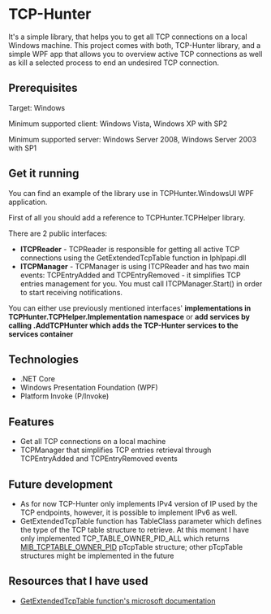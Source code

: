 
# TCP-Hunter

It's a simple library, that helps you to get all TCP connections on a local Windows machine.
This project comes with both, TCP-Hunter library, and a simple WPF app that allows you to
overview active TCP connections as well as kill a selected process to end an undesired TCP connection.

## Prerequisites

Target: Windows

Minimum supported client: Windows Vista, Windows XP with SP2

Minimum supported server: Windows Server 2008, Windows Server 2003 with SP1
## Get it running
You can find an example of the library use in TCPHunter.WindowsUI WPF application.

First of all you should add a reference to TCPHunter.TCPHelper library.

There are 2 public interfaces:
- **ITCPReader** - TCPReader is responsible for getting all active TCP connections using the 
   GetExtendedTcpTable function in Iphlpapi.dll 
- **ITCPManager** - TCPManager is using ITCPReader and has two main events: TCPEntryAdded and 
  TCPEntryRemoved - it simplifies TCP entries management for you. You must call ITCPManager.Start()
  in order to start receiving notifications.

You can either use previously mentioned interfaces' **implementations in TCPHunter.TCPHelper.Implementation
namespace** or **add services by calling .AddTCPHunter which adds the TCP-Hunter services to the services container**


## Technologies

- .NET Core
- Windows Presentation Foundation (WPF)
- Platform Invoke (P/Invoke)
## Features
- Get all TCP connections on a local machine
- TCPManager that simplifies TCP entries retrieval through TCPEntryAdded and TCPEntryRemoved
  events
## Future development
- As for now TCP-Hunter only implements IPv4 version of IP used by the TCP endpoints, however,
  it is possible to implement IPv6 as well.
- GetExtendedTcpTable function has TableClass parameter which defines the type of the TCP table 
  structure to retrieve. At this moment I have only implemented TCP_TABLE_OWNER_PID_ALL which
  returns [MIB_TCPTABLE_OWNER_PID](https://docs.microsoft.com/en-us/windows/desktop/api/tcpmib/ns-tcpmib-mib_tcptable_owner_pid)
  pTcpTable structure; other pTcpTable structures might be implemented in the future
## Resources that I have used

- [GetExtendedTcpTable function's microsoft documentation](https://docs.microsoft.com/en-us/windows/win32/api/iphlpapi/nf-iphlpapi-getextendedtcptable)
